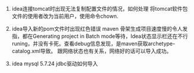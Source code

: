 1. idea连接tomcat时出现无法复制配置文件的情况，如何处理
将tomcat软件包文件的使用者改为当前用户，使用命令chown.

2. idea导入新的pom文件时出现红色错误
maven 骨架生成项目速度慢的令人发指，都在Generating project in Batch mode等待，Idea状态显示栏还在不行runing，并没有卡死。查看debug信息发现，是maven获取archetype-catalog.xml导致。 跟网络状态也有关系，网络好的话可以导入成功。

3. idea mysql 5.7.24 jdbc驱动如何导入
